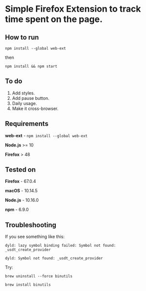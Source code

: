 # Simple Firefox Extension to track time spent on the page.

## How to run

`npm install --global web-ext`

then

`npm install && npm start`

## To do

1. Add styles.
2. Add pause button.
3. Daily usage.
4. Make it cross-browser.

## Requirements

<!-- **npx** - `npm install -g npx` -->

**web-ext** - `npm install --global web-ext`

**Node.js** >= 10

**Firefox** > 48

## Tested on

**Firefox** - 67.0.4

**macOS** - 10.14.5

**Node.js** - 10.16.0

**npm** - 6.9.0

## Troubleshooting

If you see something like this:

`dyld: lazy symbol binding failed: Symbol not found: _usdt_create_provider`

`dyld: Symbol not found: _usdt_create_provider`

Try:

`brew uninstall --force binutils`

`brew install binutils`
